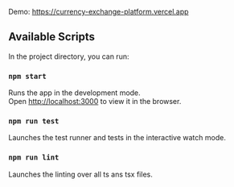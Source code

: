 Demo: https://currency-exchange-platform.vercel.app

## Available Scripts
In the project directory, you can run:

### `npm start`
Runs the app in the development mode.\
Open [http://localhost:3000](http://localhost:3000) to view it in the browser.

### `npm run test`
Launches the test runner and tests in the interactive watch mode.

### `npm run lint`
Launches the linting over all ts ans tsx files.

